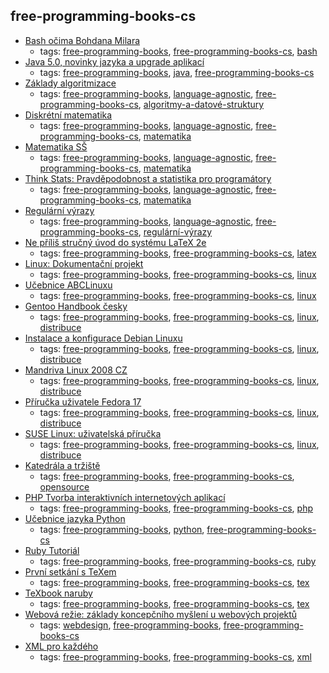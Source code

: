 free-programming-books-cs 
---
* [Bash očima Bohdana Milara](http://i.iinfo.cz/files/root/k/bash_ocima_bohdana_milara.pdf)
    * tags: [free-programming-books](../tags/free-programming-books.md), [free-programming-books-cs](../tags/free-programming-books-cs.md), [bash](../tags/bash.md)
* [Java 5.0, novinky jazyka a upgrade aplikací](http://i.iinfo.cz/files/root/k/java-5-0-novinky-jazyka-a-upgrade-aplikaci.pdf)
    * tags: [free-programming-books](../tags/free-programming-books.md), [java](../tags/java.md), [free-programming-books-cs](../tags/free-programming-books-cs.md)
* [Základy algoritmizace](http://i.iinfo.cz/files/root/k/Zaklady_algorimizace.pdf)
    * tags: [free-programming-books](../tags/free-programming-books.md), [language-agnostic](../tags/language-agnostic.md), [free-programming-books-cs](../tags/free-programming-books-cs.md), [algoritmy-a-datové-struktury](../tags/algoritmy-a-datové-struktury.md)
* [Diskrétní matematika](http://math.feld.cvut.cz/habala/teaching/dma.htm)
    * tags: [free-programming-books](../tags/free-programming-books.md), [language-agnostic](../tags/language-agnostic.md), [free-programming-books-cs](../tags/free-programming-books-cs.md), [matematika](../tags/matematika.md)
* [Matematika SŠ](http://www.realisticky.cz/ucebnice.php?id=3)
    * tags: [free-programming-books](../tags/free-programming-books.md), [language-agnostic](../tags/language-agnostic.md), [free-programming-books-cs](../tags/free-programming-books-cs.md), [matematika](../tags/matematika.md)
* [Think Stats: Pravděpodobnost a statistika pro programátory](http://eknihy.knihovna.cz/kniha/think-stats-pravdepodobnost-a-statistika-pro-programatory)
    * tags: [free-programming-books](../tags/free-programming-books.md), [language-agnostic](../tags/language-agnostic.md), [free-programming-books-cs](../tags/free-programming-books-cs.md), [matematika](../tags/matematika.md)
* [Regulární výrazy](http://www.root.cz/knihy/regularni-vyrazy/)
    * tags: [free-programming-books](../tags/free-programming-books.md), [language-agnostic](../tags/language-agnostic.md), [free-programming-books-cs](../tags/free-programming-books-cs.md), [regulární-výrazy](../tags/regulární-výrazy.md)
* [Ne příliš stručný úvod do systému LaTeX 2e](http://www.root.cz/knihy/ne-prilis-strucny-uvod-do-systemu-latex-2e/)
    * tags: [free-programming-books](../tags/free-programming-books.md), [free-programming-books-cs](../tags/free-programming-books-cs.md), [latex](../tags/latex.md)
* [Linux: Dokumentační projekt](http://www.root.cz/knihy/linux-dokumentacni-projekt/)
    * tags: [free-programming-books](../tags/free-programming-books.md), [free-programming-books-cs](../tags/free-programming-books-cs.md), [linux](../tags/linux.md)
* [Učebnice ABCLinuxu](http://www.root.cz/knihy/ucebnice-abclinuxu/)
    * tags: [free-programming-books](../tags/free-programming-books.md), [free-programming-books-cs](../tags/free-programming-books-cs.md), [linux](../tags/linux.md)
* [Gentoo Handbook česky](http://www.root.cz/knihy/gentoo-handbook-cesky/)
    * tags: [free-programming-books](../tags/free-programming-books.md), [free-programming-books-cs](../tags/free-programming-books-cs.md), [linux](../tags/linux.md), [distribuce](../tags/distribuce.md)
* [Instalace a konfigurace Debian Linuxu](http://www.root.cz/knihy/instalace-a-konfigurace-debian-linuxu/)
    * tags: [free-programming-books](../tags/free-programming-books.md), [free-programming-books-cs](../tags/free-programming-books-cs.md), [linux](../tags/linux.md), [distribuce](../tags/distribuce.md)
* [Mandriva Linux 2008 CZ](http://www.root.cz/knihy/mandriva-linux-2008-cz/)
    * tags: [free-programming-books](../tags/free-programming-books.md), [free-programming-books-cs](../tags/free-programming-books-cs.md), [linux](../tags/linux.md), [distribuce](../tags/distribuce.md)
* [Příručka uživatele Fedora 17](http://www.root.cz/knihy/prirucka-uzivatele-fedora-17/)
    * tags: [free-programming-books](../tags/free-programming-books.md), [free-programming-books-cs](../tags/free-programming-books-cs.md), [linux](../tags/linux.md), [distribuce](../tags/distribuce.md)
* [SUSE Linux: uživatelská příručka](http://www.root.cz/knihy/suse-linux-uzivatelska-prirucka/)
    * tags: [free-programming-books](../tags/free-programming-books.md), [free-programming-books-cs](../tags/free-programming-books-cs.md), [linux](../tags/linux.md), [distribuce](../tags/distribuce.md)
* [Katedrála a tržiště](http://www.root.cz/knihy/katedrala-a-trziste/)
    * tags: [free-programming-books](../tags/free-programming-books.md), [free-programming-books-cs](../tags/free-programming-books-cs.md), [opensource](../tags/opensource.md)
* [PHP Tvorba interaktivních internetových aplikací](http://www.kosek.cz/php/php-tvorba-interaktivnich-internetovych-aplikaci.pdf)
    * tags: [free-programming-books](../tags/free-programming-books.md), [free-programming-books-cs](../tags/free-programming-books-cs.md), [php](../tags/php.md)
* [Učebnice jazyka Python](http://i.iinfo.cz/files/root/k/Ucebnice_jazyka_Python.pdf)
    * tags: [free-programming-books](../tags/free-programming-books.md), [python](../tags/python.md), [free-programming-books-cs](../tags/free-programming-books-cs.md)
* [Ruby Tutoriál](http://i.iinfo.cz/files/root/k/Ruby_tutorial.pdf)
    * tags: [free-programming-books](../tags/free-programming-books.md), [free-programming-books-cs](../tags/free-programming-books-cs.md), [ruby](../tags/ruby.md)
* [První setkání s TeXem](http://www.root.cz/knihy/prvni-setkani-s-texem/)
    * tags: [free-programming-books](../tags/free-programming-books.md), [free-programming-books-cs](../tags/free-programming-books-cs.md), [tex](../tags/tex.md)
* [TeXbook naruby](http://www.root.cz/knihy/texbook-naruby/)
    * tags: [free-programming-books](../tags/free-programming-books.md), [free-programming-books-cs](../tags/free-programming-books-cs.md), [tex](../tags/tex.md)
* [Webová režie: základy koncepčního myšlení u webových projektů](http://www.root.cz/knihy/webova-rezie-zaklady-koncepcniho-mysleni-u-webovych-projektu/)
    * tags: [webdesign](../tags/webdesign.md), [free-programming-books](../tags/free-programming-books.md), [free-programming-books-cs](../tags/free-programming-books-cs.md)
* [XML pro každého](http://www.root.cz/knihy/xml-pro-kazdeho/)
    * tags: [free-programming-books](../tags/free-programming-books.md), [free-programming-books-cs](../tags/free-programming-books-cs.md), [xml](../tags/xml.md)
